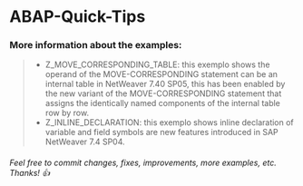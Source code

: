 # ABAP-Quick-Tips

### More information about the examples:
>  - Z_MOVE_CORRESPONDING_TABLE: this exemplo shows the operand of the MOVE-CORRESPONDING statement can be an internal table in NetWeaver 7.40 SP05, this has been enabled by the new variant of the MOVE-CORRESPONDING statement that assigns the identically named components of the internal table row by row.
>  - Z_INLINE_DECLARATION: this exemplo shows inline declaration of variable and field symbols are new features introduced in SAP NetWeaver 7.4 SP04.

###### Feel free to commit changes, fixes, improvements, more examples, etc. Thanks! :+1:

